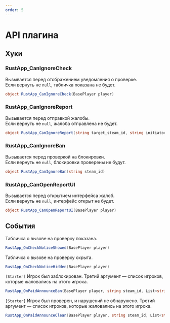 ```yaml
---
order: 5
---
```


# API плагина

## Хуки

### RustApp_CanIgnoreCheck
Вызывается перед отображением уведомления о проверке.\
Если вернуть не `null`, табличка показана не будет.
```csharp
object RustApp_CanIgnoreCheck(BasePlayer player)
```
### RustApp_CanIgnoreReport
Вызывается перед отправкой жалобы.\
Если вернуть не `null`, жалоба отправлена не будет.
```c#
object RustApp_CanIgnoreReport(string target_steam_id, string initiator_steam_id)
```
### RustApp_CanIgnoreBan
Вызывается перед проверкой на блокировки.\
Если вернуть не `null`, блокировки проверены не будут.
```c#
object RustApp_CanIgnoreBan(string steam_id)
```
### RustApp_CanOpenReportUI
Вызывается перед открытием интерфейса жалоб.\
Если вернуть не `null`, интерфейс открыт не будет.
```c#
object RustApp_CanOpenReportUI(BasePlayer player)
```

## События

Табличка о вызове на проверку показана.
```c#
RustApp_OnCheckNoticeShowed(BasePlayer player)
```
Табличка о вызове на проверку скрыта.
```c#
RustApp_OnCheckNoticeHidden(BasePlayer player)
```
`[Starter]` Игрок был заблокирован. Третий аргумент — список игроков, которые жаловались на этого игрока.
```c#
RustApp_OnPaidAnnounceBan(BasePlayer player, string steam_id, List<string> initiators)
```
`[Starter]` Игрок был проверен, и нарушений не обнаружено. Третий аргумент — список игроков, которые жаловались на этого игрока.
```c#
RustApp_OnPaidAnnounceClean(BasePlayer player, string steam_id, List<string> initiators)
```